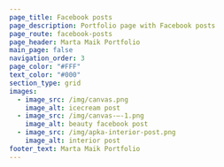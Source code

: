 ```yaml
---
page_title: Facebook posts
page_description: Portfolio page with Facebook posts
page_route: facebook-posts
page_header: Marta Maik Portfolio
main_page: false
navigation_order: 3
page_color: "#FFF"
text_color: "#000"
section_type: grid
images:
  - image_src: /img/canvas.png
    image_alt: icecream post
  - image_src: /img/canvas-–-1.png
    image_alt: beauty facebook post
  - image_src: /img/apka-interior-post.png
    image_alt: interior post
footer_text: Marta Maik Portfolio
---
```

